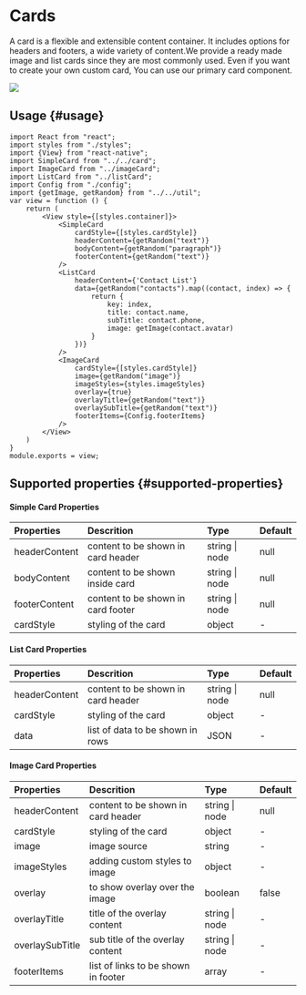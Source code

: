 # Cards

A card is a flexible and extensible content container. It includes options for headers and footers, a wide variety of content.We provide a ready made image and list cards since they are most commonly used. Even if you want to create your own custom card, You can use our primary card component.

![](../.gitbook/assets/card.gif)

## Usage {#usage}

```text
import React from "react";
import styles from "./styles";
import {View} from "react-native";
import SimpleCard from "../../card";
import ImageCard from "../imageCard";
import ListCard from "../listCard";
import Config from "./config";
import {getImage, getRandom} from "../../util";
var view = function () {
    return (
        <View style={[styles.container]}>
            <SimpleCard
                cardStyle={[styles.cardStyle]}
                headerContent={getRandom("text")}
                bodyContent={getRandom("paragraph")}
                footerContent={getRandom("text")}
            />
            <ListCard
                headerContent={'Contact List'}
                data={getRandom("contacts").map((contact, index) => {
                    return {
                        key: index,
                        title: contact.name,
                        subTitle: contact.phone,
                        image: getImage(contact.avatar)
                    }
                })}
            />
            <ImageCard
                cardStyle={[styles.cardStyle]}
                image={getRandom("image")}
                imageStyles={styles.imageStyles}
                overlay={true}
                overlayTitle={getRandom("text")}
                overlaySubTitle={getRandom("text")}
                footerItems={Config.footerItems}
            />
        </View>
    )
}
module.exports = view;
```

## Supported properties {#supported-properties}

#### Simple Card Properties

| Properties | Descrition | Type | Default |
| :--- | :--- | :--- | :--- |
| headerContent | content to be shown in card header | string \| node | null |
| bodyContent | content to be shown inside card | string \| node | null |
| footerContent | content to be shown in card footer | string \| node | null |
| cardStyle | styling of the card  | object | - |

#### List Card Properties

| Properties | Descrition | Type | Default |
| :--- | :--- | :--- | :--- |
| headerContent | content to be shown in card header | string \| node | null |
| cardStyle | styling of the card  | object | - |
| data | list of data to be shown in rows | JSON | - |

#### Image Card Properties

| Properties | Descrition | Type | Default |
| :--- | :--- | :--- | :--- |
| headerContent | content to be shown in card header | string \| node | null |
| cardStyle | styling of the card  | object | - |
| image | image source  | string | - |
| imageStyles | adding custom styles to image | object | - |
| overlay | to show overlay over the image | boolean | false |
| overlayTitle | title of the overlay content | string \| node | - |
| overlaySubTitle | sub title of the overlay content  | string \| node | - |
| footerItems | list of links to be shown in footer   | array | - |



